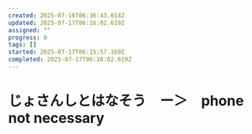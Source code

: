 ```yaml
---
created: 2025-07-16T06:36:43.014Z
updated: 2025-07-17T06:16:02.619Z
assigned: ""
progress: 0
tags: []
started: 2025-07-17T06:15:57.169Z
completed: 2025-07-17T06:16:02.619Z
---
```


# じょさんしとはなそう　ー＞　phone not necessary
